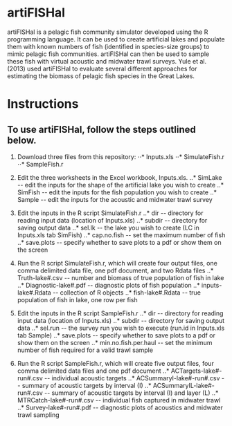 artiFISHal
==========

artiFISHal is a pelagic fish community simulator developed using the R programming language. It can be used to create artificial lakes and populate them with known numbers of fish (identified in species-size groups) to mimic pelagic fish communities. artiFISHal can then be used to sample these fish with virtual acoustic and midwater trawl surveys. Yule et al. (2013) used artiFISHal to evaluate several different approaches for estimating the biomass of pelagic fish species in the Great Lakes.

# Instructions 

## To use artiFISHal, follow the steps outlined below.

1. Download three files from this repository:
⋅⋅* Inputs.xls
⋅⋅* SimulateFish.r
⋅⋅* SampleFish.r

1. Edit the three worksheets in the Excel workbook, Inputs.xls.
..* SimLake -- edit the inputs for the shape of the artificial lake you wish to create
..* SimFish -- edit the inputs for the fish population you wish to create
..* Sample -- edit the inputs for the acoustic and midwater trawl survey

1. Edit the inputs in the R script SimulateFish.r
..* dir -- directory for reading input data (location of Inputs.xls)
..* subdir -- directory for saving output data
..* sel.lk -- the lake you wish to create (LC in Inputs.xls tab SimFish)
..* cap.no.fish -- set the maximum number of fish
..* save.plots -- specify whether to save plots to a pdf or show them on the screen

1. Run the R script SimulateFish.r, which will create four output files, one comma delimited data file, one pdf document, and two Rdata files
..* Truth-lake#.csv -- number and biomass of true population of fish in lake
..* Diagnostic-lake#.pdf -- diagnostic plots of fish population
..* inputs-lake#.Rdata -- collection of R objects
..* fish-lake#.Rdata -- true population of fish in lake, one row per fish

1. Edit the inputs in the R script SampleFish.r
..* dir -- directory for reading input data (location of Inputs.xls)
..* subdir -- directory for saving output data
..* sel.run -- the survey run you wish to execute (run.id in Inputs.xls tab Sample)
..* save.plots -- specify whether to save plots to a pdf or show them on the screen
..* min.no.fish.per.haul -- set the minimum number of fish required for a valid trawl sample

1. Run the R script SampleFish.r, which will create five output files, four comma delimited data files and one pdf document
..* ACTargets-lake#-run#.csv -- individual acoustic targets
..* ACSummaryI-lake#-run#.csv -- summary of acoustic targets by interval (I)
..* ACSummaryIL-lake#-run#.csv -- summary of acoustic targets by interval (I) and layer (L)
..* MTRCatch-lake#-run#.csv -- individual fish captured in midwater trawl
..* Survey-lake#-run#.pdf -- diagnostic plots of acoustics and midwater trawl sampling
